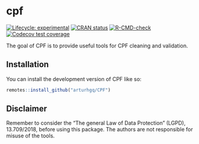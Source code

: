 
<!-- README.md is generated from README.Rmd. Please edit that file -->

# cpf

<!-- badges: start -->

[![Lifecycle:
experimental](https://img.shields.io/badge/lifecycle-experimental-orange.svg)](https://lifecycle.r-lib.org/articles/stages.html#experimental)
[![CRAN
status](https://www.r-pkg.org/badges/version/CPF)](https://CRAN.R-project.org/package=CPF)
[![R-CMD-check](https://github.com/arturhgq/CPF/actions/workflows/R-CMD-check.yaml/badge.svg)](https://github.com/arturhgq/CPF/actions/workflows/R-CMD-check.yaml)
[![Codecov test
coverage](https://codecov.io/gh/arturhgq/CPF/branch/master/graph/badge.svg)](https://app.codecov.io/gh/arturhgq/CPF?branch=master)
<!-- badges: end -->

The goal of CPF is to provide useful tools for CPF cleaning and
validation.

## Installation

You can install the development version of CPF like so:

``` r
remotes::install_github("arturhgq/CPF")
```

## Disclaimer

Remember to consider the “The general Law of Data Protection” (LGPD),
13.709/2018, before using this package. The authors are not responsible
for misuse of the tools.
